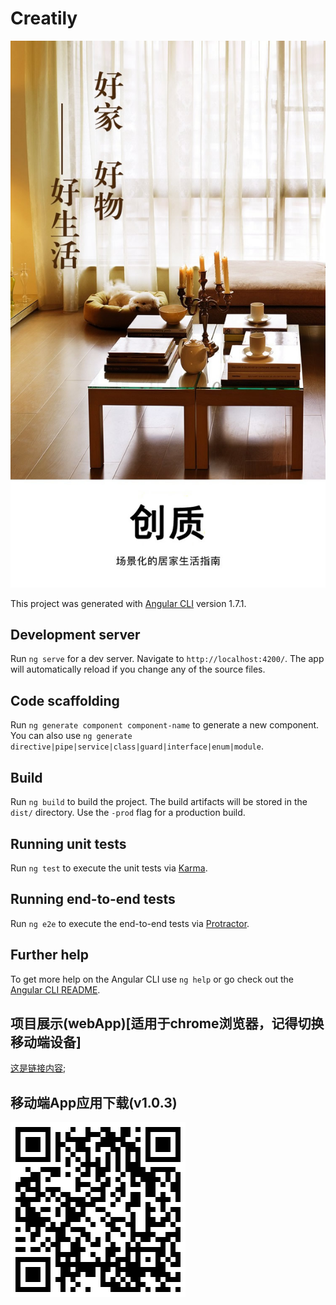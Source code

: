 # Creatily

![Creatily[创质]](https://github.com/lhh33168/creatily/raw/dev/Creatily/src/assets/images/poster.jpg)

This project was generated with [Angular CLI](https://github.com/angular/angular-cli) version 1.7.1.

## Development server

Run `ng serve` for a dev server. Navigate to `http://localhost:4200/`. The app will automatically reload if you change any of the source files.

## Code scaffolding

Run `ng generate component component-name` to generate a new component. You can also use `ng generate directive|pipe|service|class|guard|interface|enum|module`.

## Build

Run `ng build` to build the project. The build artifacts will be stored in the `dist/` directory. Use the `-prod` flag for a production build.

## Running unit tests

Run `ng test` to execute the unit tests via [Karma](https://karma-runner.github.io).

## Running end-to-end tests

Run `ng e2e` to execute the end-to-end tests via [Protractor](http://www.protractortest.org/).

## Further help

To get more help on the Angular CLI use `ng help` or go check out the [Angular CLI README](https://github.com/angular/angular-cli/blob/master/README.md).

## 项目展示(webApp)[适用于chrome浏览器，记得切换移动端设备]
[这是链接内容](http://www.creatily.top);

## 移动端App应用下载(v1.0.3)
![Creatily[创质]](https://github.com/lhh33168/creatily/raw/dev/Creatily/src/assets/images/creatilyApp.png)
